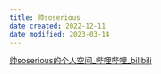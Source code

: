 ```yaml
---
title: 帅soserious
date created: 2022-12-11
date modified: 2023-03-14
---
```


[帅soserious的个人空间_哔哩哔哩_bilibili](https://space.bilibili.com/66391032?spm_id_from=333.337.0.0)
